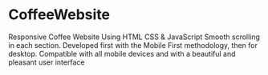# CoffeeWebsite
  Responsive Coffee Website Using HTML CSS &amp; JavaScript Smooth scrolling in each section. Developed first with the Mobile First methodology, then for desktop. Compatible with all mobile devices and with a beautiful and pleasant user interface

